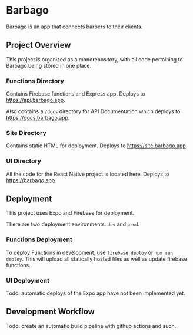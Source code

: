 # Barbago

Barbago is an app that connects barbers to their clients.

## Project Overview

This project is organized as a monorepository, with all code pertaining to Barbago being stored in one place.

### Functions Directory

Contains Firebase functions and Express app. Deploys to <https://api.barbago.app>.

Also contains a `/docs` directory for API Documentation which deploys to <https://docs.barbago.app>.

### Site Directory

Contains static HTML for deployment. Deploys to <https://site.barbago.app>.

### UI Directory

All the code for the React Native project is located here. Deploys to <https://barbago.app>.

## Deployment

This project uses Expo and Firebase for deployment.

There are two deployment environments: `dev` and `prod`.

### Functions Deployment

To deploy Functions in development, use `firebase deploy` or `npm run deploy`. This will upload all statically hosted files as well as update firebase functions.

### UI Deployment

Todo: automatic deploys of the Expo app have not been implemented yet.

## Development Workflow

Todo: create an automatic build pipeline with github actions and such.
